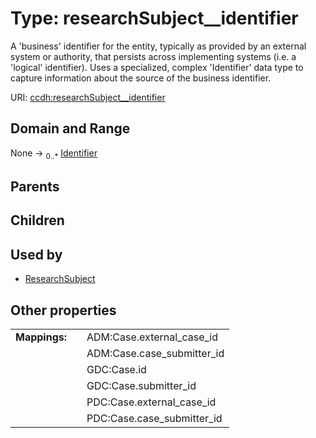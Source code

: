
# Type: researchSubject__identifier


A 'business' identifier for the entity, typically as provided by an external system or authority, that persists across implementing systems  (i.e. a  'logical' identifier). Uses a specialized, complex 'Identifier' data type to capture information about the source of the business identifier.

URI: [ccdh:researchSubject__identifier](https://example.org/ccdh/researchSubject__identifier)


## Domain and Range

None ->  <sub>0..*</sub> [Identifier](Identifier.md)

## Parents


## Children


## Used by

 * [ResearchSubject](ResearchSubject.md)

## Other properties

|  |  |  |
| --- | --- | --- |
| **Mappings:** | | ADM:Case.external_case_id |
|  | | ADM:Case.case_submitter_id |
|  | | GDC:Case.id |
|  | | GDC:Case.submitter_id |
|  | | PDC:Case.external_case_id |
|  | | PDC:Case.case_submitter_id |

